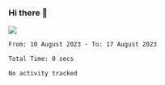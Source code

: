 ### Hi there 👋️

![](https://komarev.com/ghpvc/?username=Loner1024)

<!--START_SECTION:waka-->

```txt
From: 10 August 2023 - To: 17 August 2023

Total Time: 0 secs

No activity tracked
```

<!--END_SECTION:waka-->



